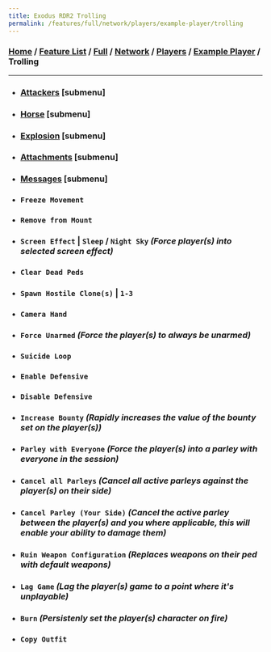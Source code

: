 ```yaml
---
title: Exodus RDR2 Trolling
permalink: /features/full/network/players/example-player/trolling
---
```

### [Home](/) / [Feature List](/features) / [Full](/features/full) / [Network](/features/full/network) / [Players](/features/full/network/players) / [Example Player](/features/full/network/players/example-player) / Trolling
---
- ### [Attackers](trolling/attackers) [submenu]
- ### [Horse](trolling/horse) [submenu]
- ### [Explosion](trolling/explosion) [submenu]
- ### [Attachments](trolling/attachments) [submenu]
- ### [Messages](trolling/messages) [submenu]
- ### `Freeze Movement`
- ### `Remove from Mount`
- ### `Screen Effect` | `Sleep` / `Night Sky` *(Force player(s) into selected screen effect)*
- ### `Clear Dead Peds`
- ### `Spawn Hostile Clone(s)` | `1-3`
- ### `Camera Hand`
- ### `Force Unarmed` *(Force the player(s) to always be unarmed)*
- ### `Suicide Loop`
- ### `Enable Defensive`
- ### `Disable Defensive`
- ### `Increase Bounty` *(Rapidly increases the value of the bounty set on the player(s))*
- ### `Parley with Everyone` *(Force the player(s) into a parley with everyone in the session)*
- ### `Cancel all Parleys` *(Cancel all active parleys against the player(s) on their side)*
- ### `Cancel Parley (Your Side)` *(Cancel the active parley between the player(s) and you where applicable, this will enable your ability to damage them)*
- ### `Ruin Weapon Configuration` *(Replaces weapons on their ped with default weapons)*
- ### `Lag Game` *(Lag the player(s) game to a point where it's unplayable)*
- ### `Burn` *(Persistenly set the player(s) character on fire)*
- ### `Copy Outfit`
